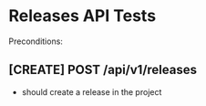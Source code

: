 # Releases API Tests





Preconditions: 

## [CREATE] POST /api/v1/releases
* should create a release in the project